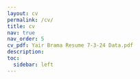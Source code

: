 ```yaml
---
layout: cv
permalink: /cv/
title: cv
nav: true
nav_order: 5
cv_pdf: Yair Brama Resume 7-3-24 Data.pdf
description:
toc:
  sidebar: left
---
```


